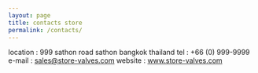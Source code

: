```yaml
---
layout: page
title: contacts store
permalink: /contacts/
---
```

location : 999 sathon road sathon bangkok thailand
tel : +66 (0) 999-9999
e-mail : sales@store-valves.com
website : www.store-valves.com
